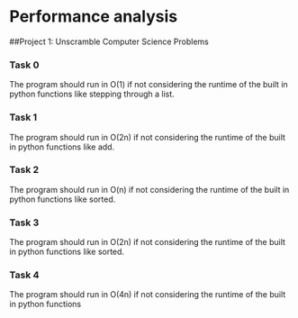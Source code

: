 # Performance analysis

##Project 1: Unscramble Computer Science Problems

### Task 0

The program should run in O(1) if not considering the runtime of the built in python functions like stepping through a list.

### Task 1

The program should run in O(2n) if not considering the runtime of the built in python functions like add.

### Task 2

The program should run in O(n) if not considering the runtime of the built in python functions like sorted.

### Task 3

The program should run in O(2n) if not considering the runtime of the built in python functions like sorted.

### Task 4

The program should run in O(4n) if not considering the runtime of the built in python functions

